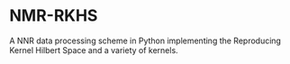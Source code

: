 # NMR-RKHS
A NNR data processing scheme in Python implementing the Reproducing Kernel Hilbert Space and a variety of kernels.
